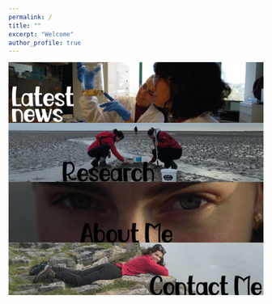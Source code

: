 ```yaml
---
permalink: /
title: ""
excerpt: "Welcome"
author_profile: true
---
```


<a href="https://albruzos.github.io/news/" target="_parent"> 
<img align="center" src="/images/WebsiteSections_v1-08.png"/> 
</a>

<a href="https://albruzos.github.io/publications/" target="_parent"> 
<img align="center" src="/images/WebsiteSections_v1-02.png"/> 
</a>

<a href="https://albruzos.github.io/about/" target="_self"> 
<img align="center" src="/images/WebsiteSections_v1-01.png"/> 
</a>

<a href="https://albruzos.github.io/contact/" target="_blank"> 
<img align="center" src="/images/WebsiteSections_v1-05.png"/> 
</a>




